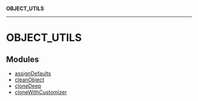 **OBJECT_UTILS**

***

# OBJECT_UTILS

## Modules

- [assignDefaults](assignDefaults/README.md)
- [cleanObject](cleanObject/README.md)
- [cloneDeep](cloneDeep/README.md)
- [cloneWithCustomizer](cloneWithCustomizer/README.md)
